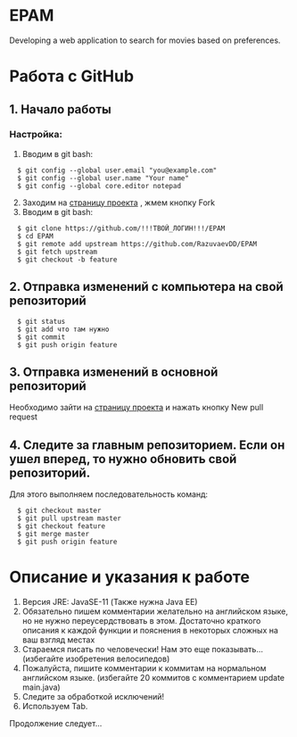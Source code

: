 # EPAM
 Developing a web application to search for movies based on preferences.

# Работа с GitHub
## 1. Начало работы

### Настройка:
  1. Вводим в git bash:
  ```
    $ git config --global user.email "you@example.com"
    $ git config --global user.name "Your name"
    $ git config --global core.editor notepad
  ```
  2. Заходим на [страницу проекта](https://github.com/RazuvaevDD/EPAM) , жмем кнопку Fork 
  3. Вводим в git bash:
  ```
    $ git clone https://github.com/!!!ТВОЙ_ЛОГИН!!!/EPAM
    $ cd EPAM
    $ git remote add upstream https://github.com/RazuvaevDD/EPAM
    $ git fetch upstream
    $ git checkout -b feature
  ```

## 2. Отправка изменений с компьютера на свой репозиторий 
```
  $ git status
  $ git add что там нужно
  $ git commit
  $ git push origin feature
```
## 3. Отправка изменений в основной репозиторий

Необходимо зайти на [страницу проекта](https://github.com/RazuvaevDD/EPAM) и нажать кнопку New pull request

## 4. Следите за главным репозиторием. Если он ушел вперед, то нужно обновить свой репозиторий. 
Для этого выполняем последовательность команд:
```
  $ git checkout master
  $ git pull upstream master
  $ git checkout feature
  $ git merge master
  $ git push origin feature
```
# Описание и указания к работе

1. Версия JRE: JavaSE-11 (Также нужна Java EE)
2. Обязательно пишем комментарии желательно на английском языке, но не нужно переусердствовать в этом. Достаточно краткого описания к каждой функции и пояснения в некоторых сложных на ваш взгляд местах
3. Стараемся писать по человечески! Нам это еще показывать... (избегайте изобретения велосипедов)
4. Пожалуйста, пишите комментарии к коммитам на нормальном английском языке. (избегайте 20 коммитов c комментарием update main.java)
5. Следите за обработкой исключений!
6. Используем Tab.

Продолжение следует...
